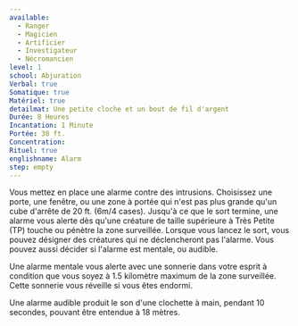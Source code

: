 ```yaml
---
available:
  - Ranger
  - Magicien
  - Artificier
  - Investigateur
  - Nécromancien
level: 1
school: Abjuration
Verbal: true
Somatique: true
Matériel: true
detailmat: Une petite cloche et un bout de fil d'argent
Durée: 8 Heures
Incantation: 1 Minute
Portée: 30 ft.
Concentration:
Rituel: true
englishname: Alarm
step: empty
---
```

Vous mettez en place une alarme contre des intrusions. Choisissez une porte, une fenêtre, ou une zone à portée qui n'est pas plus grande qu'un cube d'arrête de 20 ft. (6m/4 cases). Jusqu'à ce que le sort termine, une alarme vous alerte dès qu'une créature de taille supérieure à Très Petite (TP) touche ou pénètre la zone surveillée. Lorsque vous lancez le sort, vous pouvez désigner des créatures qui ne déclencheront pas l'alarme. Vous pouvez aussi décider si l'alarme est mentale, ou audible.

Une alarme mentale vous alerte avec une sonnerie dans votre esprit à condition que vous soyez à 1.5 kilomètre maximum de la zone surveillée. Cette sonnerie vous réveille si vous êtes endormi.

Une alarme audible produit le son d'une clochette à main, pendant 10 secondes, pouvant être entendue à 18 mètres.

